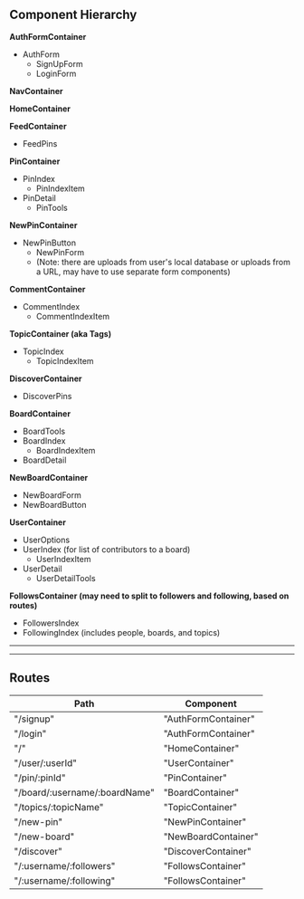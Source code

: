 ## Component Hierarchy

**AuthFormContainer**
- AuthForm
  + SignUpForm
  + LoginForm

**NavContainer**

**HomeContainer**

**FeedContainer**
- FeedPins

**PinContainer**
- PinIndex
  + PinIndexItem
- PinDetail
  + PinTools

**NewPinContainer**
- NewPinButton
  + NewPinForm
  + (Note: there are uploads from user's local database or uploads from a URL, may have to use separate form components)

**CommentContainer**
- CommentIndex
  + CommentIndexItem

**TopicContainer (aka Tags)**
- TopicIndex
  + TopicIndexItem

**DiscoverContainer**
- DiscoverPins

**BoardContainer**
- BoardTools
- BoardIndex
  + BoardIndexItem
- BoardDetail

**NewBoardContainer**
- NewBoardForm
- NewBoardButton  

**UserContainer**
- UserOptions
- UserIndex (for list of contributors to a board)
  + UserIndexItem
- UserDetail
  + UserDetailTools

**FollowsContainer (may need to split to followers and following, based on routes)**
- FollowersIndex
- FollowingIndex (includes people, boards, and topics)
----
----

## Routes

|Path   | Component   |
|-------|-------------|
| "/signup" | "AuthFormContainer" |
| "/login" | "AuthFormContainer" |
| "/" | "HomeContainer" |
| "/user/:userId" | "UserContainer" |
| "/pin/:pinId" | "PinContainer" |
| "/board/:username/:boardName" | "BoardContainer" |
| "/topics/:topicName" | "TopicContainer" |
| "/new-pin" | "NewPinContainer" |
| "/new-board" | "NewBoardContainer" |
| "/discover" | "DiscoverContainer" |
| "/:username/:followers" | "FollowsContainer" |
| "/:username/:following" | "FollowsContainer" |
